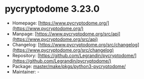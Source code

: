 # pycryptodome 3.23.0
  - Homepage: [https://www.pycryptodome.org/](https://www.pycryptodome.org/)
  - Manpage: [https://www.pycryptodome.org/src/api](https://www.pycryptodome.org/src/api)
  - Changelog: [https://www.pycryptodome.org/src/changelog](https://www.pycryptodome.org/src/changelog)
  - Repository: [https://github.com/Legrandin/pycryptodome/](https://github.com/Legrandin/pycryptodome/)
  - Package: [master/make/pkgs/python3-pycryptodome/](https://github.com/Freetz-NG/freetz-ng/tree/master/make/pkgs/python3-pycryptodome/)
  - Maintainer: -

